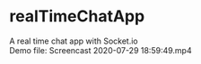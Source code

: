 # realTimeChatApp
A real time chat app with Socket.io
</br>
Demo file: Screencast 2020-07-29 18:59:49.mp4
